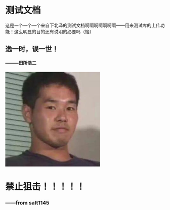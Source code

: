 # 测试文档

这是一个一个一个来自下北泽的测试文档啊啊啊啊啊啊啊——用来测试库的上传功能！这么明显的目的还有说明的必要吗（恼）

## 逸一时，误一世！
#### ———田所浩二
![Alt text](test1145.jpg)

# 禁止狙击！！！！！
### ——from salt1145
